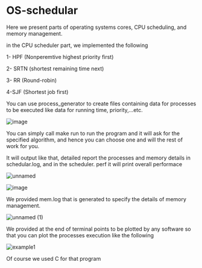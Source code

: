# OS-schedular

Here we present parts of operating systems cores, CPU scheduling, and memory management.

in the CPU scheduler part, we implemented the following 

1-  HPF (Nonperemtive highest priority first)

2- SRTN (shortest remaining time next)

3- RR (Round-robin)

4-SJF (Shortest job first)

You can use process_generator to create files containing data for processes to be executed like data for running time, priority,...etc.

![image](https://user-images.githubusercontent.com/69484554/154485476-0dd65fbe-8e3f-4130-a158-1cbd69117ac4.png)


You can simply call make run to run the program and it will ask for the specified algorithm, and hence you can choose one and will the rest of work for you.

It will output like that, detailed report the processes and memory details in schedular.log, and in the scheduler. perf it will print overall performace

![unnamed](https://user-images.githubusercontent.com/69484554/154486099-c96f2f5e-fa25-46cf-8a47-6b174a2cc457.png)


![image](https://user-images.githubusercontent.com/69484554/154485785-93c40557-cc7f-49b5-9937-b4407dce9da9.png)


We provided mem.log that is generated to specify the details of memory management.


![unnamed (1)](https://user-images.githubusercontent.com/69484554/154486355-088c0e60-3953-4e60-9735-d7691c502a3f.png)


We provided at the end of terminal points to be plotted by any software so that you can plot the processes execution like the following



![example1](https://user-images.githubusercontent.com/69484554/154486536-996c60c9-f094-442a-a828-2b2932eb16ed.png)

Of course we used C for that program


